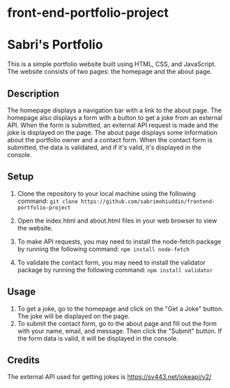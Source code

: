 # front-end-portfolio-project



# Sabri's Portfolio


This is a simple portfolio website built using HTML, CSS, and JavaScript. The website consists of two pages: the homepage and the about page.


## Description

The homepage displays a navigation bar with a link to the about page.
The homepage also displays a form with a button to get a joke from an external API.
When the form is submitted, an external API request is made and the joke is displayed on the page.
The about page displays some information about the portfolio owner and a contact form.
When the contact form is submitted, the data is validated, and if it's valid, it's displayed in the console.

## Setup

1. Clone the repository to your local machine using the following command:   `git clone https://github.com/sabrimohiuddin/frontend-portfolio-project`

2. Open the index.html and about.html files in your web browser to view the website.
3. To make API requests, you may need to install the node-fetch package by running the following command: `npm install node-fetch`
4. To validate the contact form, you may need to install the validator package by running the following command:  `npm install validator`




## Usage

1. To get a joke, go to the homepage and click on the "Get a Joke" button. The joke will be displayed on the page.
2. To submit the contact form, go to the about page and fill out the form with your name, email, and message. Then click the "Submit" button. If the form data is valid, it will be displayed in the console.

## Credits

The external API used for getting jokes is https://sv443.net/jokeapi/v2/





